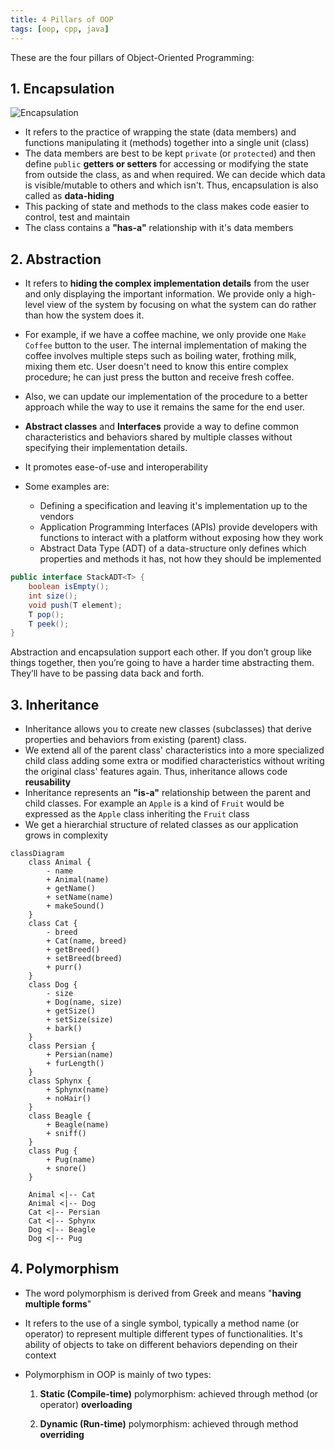 ```yaml
---
title: 4 Pillars of OOP
tags: [oop, cpp, java]
---
```


These are the four pillars of Object-Oriented Programming:

## 1. Encapsulation

![Encapsulation](/code-journal/diagrams/encapsulation.svg)

- It refers to the practice of wrapping the state (data members) and functions manipulating it (methods) together into a single unit (class)
- The data members are best to be kept `private` (or `protected`) and then define `public` **getters or setters** for accessing or modifying the state from outside the class, as and when required. We can decide which data is visible/mutable to others and which isn't. Thus, encapsulation is also called as **data-hiding**
- This packing of state and methods to the class makes code easier to control, test and maintain
- The class contains a **"has-a"** relationship with it's data members

## 2. Abstraction

- It refers to **hiding the complex implementation details** from the user and only displaying the important information. We provide only a high-level view of the system by focusing on what the system can do rather than how the system does it.
- For example, if we have a coffee machine, we only provide one `Make Coffee` button to the user. The internal implementation of making the coffee involves multiple steps such as boiling water, frothing milk, mixing them etc. User doesn't need to know this entire complex procedure; he can just press the button and receive fresh coffee.
- Also, we can update our implementation of the procedure to a better approach while the way to use it remains the same for the end user.
- **Abstract classes** and **Interfaces** provide a way to define common characteristics and behaviors shared by multiple classes without specifying their implementation details.
- It promotes ease-of-use and interoperability
- Some examples are:

  - Defining a specification and leaving it's implementation up to the vendors
  - Application Programming Interfaces (APIs) provide developers with functions to interact with a platform without exposing how they work
  - Abstract Data Type (ADT) of a data-structure only defines which properties and methods it has, not how they should be implemented

```java title="Stack ADT"
public interface StackADT<T> {
    boolean isEmpty();
    int size();
    void push(T element);
    T pop();
    T peek();
}
```

Abstraction and encapsulation support each other. If you don’t group like things together, then you’re going to have a harder time abstracting them. They’ll have to be passing data back and forth.

## 3. Inheritance

- Inheritance allows you to create new classes (subclasses) that derive properties and behaviors from existing (parent) class.
- We extend all of the parent class' characteristics into a more specialized child class adding some extra or modified characteristics without writing the original class' features again. Thus, inheritance allows code **reusability**
- Inheritance represents an **"is-a"** relationship between the parent and child classes. For example an `Apple` is a kind of `Fruit` would be expressed as the `Apple` class inheriting the `Fruit` class
- We get a hierarchial structure of related classes as our application grows in complexity

```mermaid
classDiagram
    class Animal {
        - name
        + Animal(name)
        + getName()
        + setName(name)
        + makeSound()
    }
    class Cat {
        - breed
        + Cat(name, breed)
        + getBreed()
        + setBreed(breed)
        + purr()
    }
    class Dog {
        - size
        + Dog(name, size)
        + getSize()
        + setSize(size)
        + bark()
    }
    class Persian {
        + Persian(name)
        + furLength()
    }
    class Sphynx {
        + Sphynx(name)
        + noHair()
    }
    class Beagle {
        + Beagle(name)
        + sniff()
    }
    class Pug {
        + Pug(name)
        + snore()
    }

    Animal <|-- Cat
    Animal <|-- Dog
    Cat <|-- Persian
    Cat <|-- Sphynx
    Dog <|-- Beagle
    Dog <|-- Pug

```

## 4. Polymorphism

- The word polymorphism is derived from Greek and means "**having multiple forms**"
- It refers to the use of a single symbol, typically a method name (or operator) to represent multiple different types of functionalities. It's ability of objects to take on different behaviors depending on their context
- Polymorphism in OOP is mainly of two types:

  1. **Static (Compile-time)** polymorphism: achieved through method (or operator) **overloading**

  2. **Dynamic (Run-time)** polymorphism: achieved through method **overriding**

